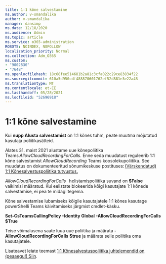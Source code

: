 ```yaml
---
title: 1:1 kõne salvestamine
ms.author: v-smandalika
author: v-smandalika
manager: dansimp
ms.date: 12/18/2020
ms.audience: Admin
ms.topic: article
ms.service: o365-administration
ROBOTS: NOINDEX, NOFOLLOW
localization_priority: Normal
ms.collection: Adm_O365
ms.custom:
- "9002530"
- "7648"
ms.openlocfilehash: 18c68fee514681b2a81c3cfa022c29ce83834f22
ms.sourcegitcommit: 610a5d950cdf488870601762ef52d881e3e22a48
ms.translationtype: MT
ms.contentlocale: et-EE
ms.lasthandoff: 05/28/2021
ms.locfileid: "52696918"
---
```

# <a name="11-call-recording"></a>1:1 kõne salvestamine

Kui **nupp Alusta salvestamist** on 1:1 kõnes tuhm, peate muutma mõjutatud kasutaja poliitikasätteid.   

Alates 31. maist 2021 alustame uue kõnepoliitika Teams *AllowCloudRecordingForCalls*. Enne seda muudatust reguleerib 1:1 kõne salvestamist *AllowCloudRecording* Teams koosolekupoliitika. See muudatus on dokumenteeritud sõnumikeskuse postituses: [(Värskendatud) 1:1 Kõnesalvestuspoliitika tutvustus.](https://portal.microsoft.com/Adminportal/Home?ref=MessageCenter/:/messages/MC238796)  

*AllowCloudRecordingForCalls*   helistamispoliitika suvand on **$False** vaikimisi määratud. Kui eelistate blokeerida kõigi kasutajate 1:1 kõnede salvestamise, ei pea te midagi tegema.  

Kõne salvestamise lubamiseks kõigile kasutajatele 1:1 kõnes kasutage powerShelli Teams käivitamiseks järgmist cmdlet-käsku. 

**Set-CsTeamsCallingPolicy -Identity Global -AllowCloudRecordingForCalls $True** 

Teise võimalusena saate luua uue poliitika ja määrata **-AllowCloudRecordingForCalls** **$true** ja määrata selle poliitika oma kasutajatele. 

Lisateavet leiate teemast [1:1 Kõnesalvestuspoliitika juhtelemendid on (peaaegu!) Siin](https://techcommunity.microsoft.com/t5/microsoft-teams-support/1-1-call-recording-policy-controls-are-almost-here/ba-p/2217668).
